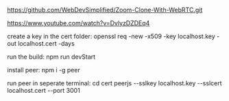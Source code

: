 https://github.com/WebDevSimplified/Zoom-Clone-With-WebRTC.git

https://www.youtube.com/watch?v=DvlyzDZDEq4

create a key in the cert folder:
openssl req -new -x509 -key localhost.key -out localhost.cert -days

run the build:
npm run devStart

install peer:
npm i -g peer

run peer in seperate terminal:
cd cert
peerjs --sslkey localhost.key --sslcert localhost.cert  --port 3001